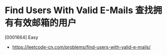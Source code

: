 # Find Users With Valid E-Mails 查找拥有有效邮箱的用户

[0001664] Easy

- https://leetcode-cn.com/problems/find-users-with-valid-e-mails/
